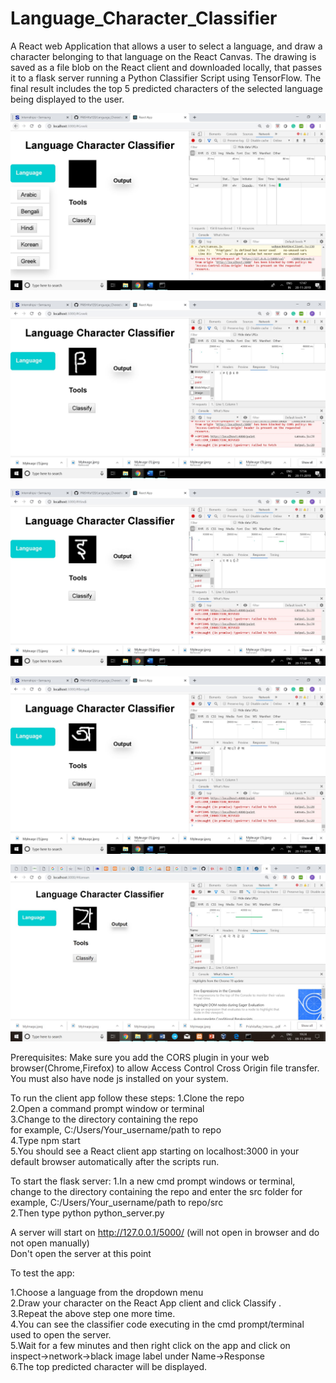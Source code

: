 # Language_Character_Classifier
A React web Application that allows a user to select a language, and draw a character belonging to that language on the React Canvas. The drawing is saved as a file blob on the React client and downloaded locally, that passes it to a flask server running a Python Classifier Script using TensorFlow. The final result includes the top 5 predicted characters of the selected language being displayed to the user.


![alt text](https://github.com/PRISHIta123/Language_Character_Classifier/blob/master/List.JPG)

![alt text](https://github.com/PRISHIta123/Language_Character_Classifier/blob/master/beta.JPG)

![alt text](https://github.com/PRISHIta123/Language_Character_Classifier/blob/master/e_hindi.JPG)

![alt text](https://github.com/PRISHIta123/Language_Character_Classifier/blob/master/a_bengali.JPG)

![alt text](https://github.com/PRISHIta123/Language_Character_Classifier/blob/master/Project1.jpeg.jpg)

Prerequisites:
Make sure you add the CORS plugin in your web browser(Chrome,Firefox) to allow Access Control Cross Origin file transfer. You must also have node js installed on your system.

To run the client app follow these steps:
1.Clone the repo  
2.Open a command prompt window or terminal  
3.Change to the directory containing the repo  
  for example, C:/Users/Your_username/path to repo  
4.Type npm start  
5.You should see a React client app starting on localhost:3000 in your default browser automatically after the scripts run.  

To start the flask server:
1.In a new cmd prompt windows or terminal, change to the directory containing the repo and enter the src folder
  for example, C:/Users/Your_username/path to repo/src  
2.Then type python python_server.py  

A server will start on http://127.0.0.1/5000/ (will not open in browser and do not open manually)  
Don't open the server at this point  

To test the app:

1.Choose a language from the dropdown menu  
2.Draw your character on the React App client and click Classify .  
3.Repeat the above step one more time.  
4.You can see the classifier code executing in the cmd prompt/terminal used to open the server.  
5.Wait for a few minutes and then right click on the app and click on inspect->network->black image label under Name->Response  
6.The top predicted character will be displayed.  








